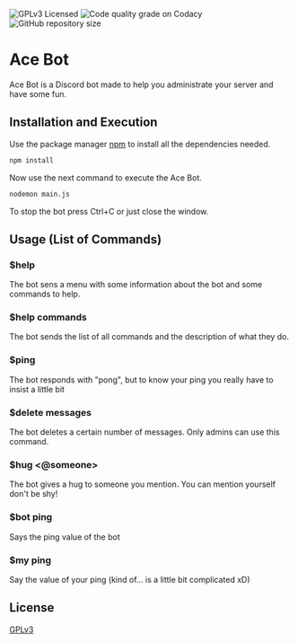 ![GPLv3 Licensed](https://img.shields.io/github/license/IIIRataxIII/Ace-Bot?style=for-the-badge)
![Code quality grade on Codacy](https://img.shields.io/codacy/grade/ce4446ec729946ea81391e6c2b4a72b7?style=for-the-badge)
![GitHub repository size](https://img.shields.io/github/repo-size/IIIRataxIII/Ace-Bot?style=for-the-badge)

# Ace Bot

Ace Bot is a Discord bot made to help you administrate your server and have some fun.

## Installation and Execution

Use the package manager [npm](https://www.npmjs.com/get-npm) to install all the dependencies needed.

```bash
npm install
```

Now use the next command to execute the Ace Bot.

```bash
nodemon main.js
```

To stop the bot press Ctrl+C or just close the window.

## Usage (List of Commands)

### $help
The bot sens a menu with some information about the bot and some commands to help.

### $help commands
The bot sends the list of all commands and the description of what they do.

### $ping
The bot responds with "pong", but to know your ping you really have to insist a little bit

### $delete messages <number>
The bot deletes a certain number of messages. Only admins can use this command.

### $hug <@someone>
The bot gives a hug to someone you mention. You can mention yourself don't be shy!

### $bot ping
Says the ping value of the bot

### $my ping
Say the value of your ping (kind of... is a little bit complicated xD)

## License
[GPLv3](https://github.com/IIIRataxIII/Ace-Bot/blob/master/LICENSE)
